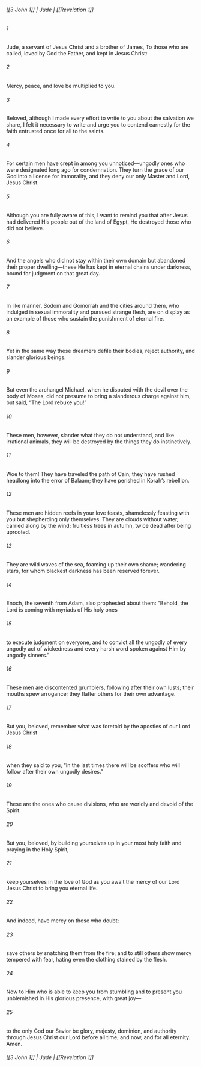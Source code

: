 ###### [[3 John 1]] | Jude | [[Revelation 1]]

###### 1
Jude, a servant of Jesus Christ and a brother of James, To those who are called, loved by God the Father, and kept in Jesus Christ:
###### 2
Mercy, peace, and love be multiplied to you.
###### 3
Beloved, although I made every effort to write to you about the salvation we share, I felt it necessary to write and urge you to contend earnestly for the faith entrusted once for all to the saints.
###### 4
For certain men have crept in among you unnoticed—ungodly ones who were designated long ago for condemnation. They turn the grace of our God into a license for immorality, and they deny our only Master and Lord, Jesus Christ.
###### 5
Although you are fully aware of this, I want to remind you that after Jesus had delivered His people out of the land of Egypt, He destroyed those who did not believe.
###### 6
And the angels who did not stay within their own domain but abandoned their proper dwelling—these He has kept in eternal chains under darkness, bound for judgment on that great day.
###### 7
In like manner, Sodom and Gomorrah and the cities around them, who indulged in sexual immorality and pursued strange flesh, are on display as an example of those who sustain the punishment of eternal fire.
###### 8
Yet in the same way these dreamers defile their bodies, reject authority, and slander glorious beings.
###### 9
But even the archangel Michael, when he disputed with the devil over the body of Moses, did not presume to bring a slanderous charge against him, but said, “The Lord rebuke you!”
###### 10
These men, however, slander what they do not understand, and like irrational animals, they will be destroyed by the things they do instinctively.
###### 11
Woe to them! They have traveled the path of Cain; they have rushed headlong into the error of Balaam; they have perished in Korah’s rebellion.
###### 12
These men are hidden reefs in your love feasts, shamelessly feasting with you but shepherding only themselves. They are clouds without water, carried along by the wind; fruitless trees in autumn, twice dead after being uprooted.
###### 13
They are wild waves of the sea, foaming up their own shame; wandering stars, for whom blackest darkness has been reserved forever.
###### 14
Enoch, the seventh from Adam, also prophesied about them: “Behold, the Lord is coming with myriads of His holy ones
###### 15
to execute judgment on everyone, and to convict all the ungodly of every ungodly act of wickedness and every harsh word spoken against Him by ungodly sinners.”
###### 16
These men are discontented grumblers, following after their own lusts; their mouths spew arrogance; they flatter others for their own advantage.
###### 17
But you, beloved, remember what was foretold by the apostles of our Lord Jesus Christ
###### 18
when they said to you, “In the last times there will be scoffers who will follow after their own ungodly desires.”
###### 19
These are the ones who cause divisions, who are worldly and devoid of the Spirit.
###### 20
But you, beloved, by building yourselves up in your most holy faith and praying in the Holy Spirit,
###### 21
keep yourselves in the love of God as you await the mercy of our Lord Jesus Christ to bring you eternal life.
###### 22
And indeed, have mercy on those who doubt;
###### 23
save others by snatching them from the fire; and to still others show mercy tempered with fear, hating even the clothing stained by the flesh.
###### 24
Now to Him who is able to keep you from stumbling and to present you unblemished in His glorious presence, with great joy—
###### 25
to the only God our Savior be glory, majesty, dominion, and authority through Jesus Christ our Lord before all time, and now, and for all eternity. Amen.

###### [[3 John 1]] | Jude | [[Revelation 1]]
